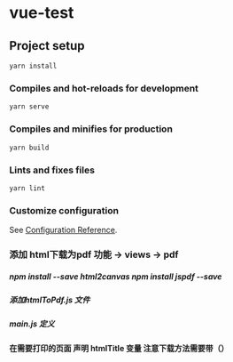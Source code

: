 # vue-test

## Project setup
```
yarn install
```

### Compiles and hot-reloads for development
```
yarn serve
```

### Compiles and minifies for production
```
yarn build
```

### Lints and fixes files
```
yarn lint
```

### Customize configuration
See [Configuration Reference](https://cli.vuejs.org/config/).

### 添加 html下载为pdf 功能 -> views -> pdf


##### npm install --save html2canvas  npm install jspdf --save

#####  添加htmlToPdf.js  文件 

##### main.js 定义

#### 在需要打印的页面 声明 htmlTitle 变量  注意下载方法需要带（）

